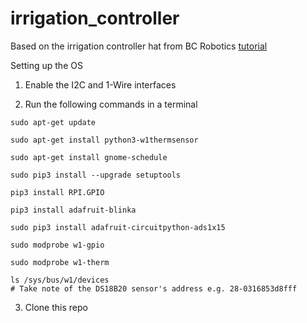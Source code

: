 # irrigation_controller
Based on the irrigation controller hat from BC Robotics
[tutorial](https://bc-robotics.com/tutorials/raspberry-pi-irrigation-control-part-1-2/)

Setting up the OS

1) Enable the I2C and 1-Wire interfaces

2) Run the following commands in a terminal
```
sudo apt-get update

sudo apt-get install python3-w1thermsensor

sudo apt-get install gnome-schedule

sudo pip3 install --upgrade setuptools

pip3 install RPI.GPIO

pip3 install adafruit-blinka

sudo pip3 install adafruit-circuitpython-ads1x15

sudo modprobe w1-gpio

sudo modprobe w1-therm

ls /sys/bus/w1/devices
# Take note of the DS18B20 sensor's address e.g. 28-0316853d8fff
```

3) Clone this repo
